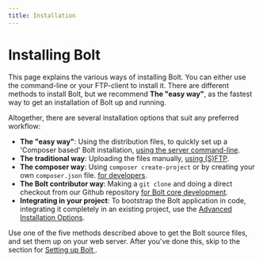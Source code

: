 ```yaml
---
title: Installation
---
```

Installing Bolt
===============

This page explains the various ways of installing Bolt. You can either use the
command-line or your FTP-client to install it. There are different methods to install Bolt, but we recommend **The "easy way"**, as the fastest way to get an installation of Bolt up and running.

Altogether, there are several installation options that suit any preferred workflow:

  - **The "easy way"**: Using the distribution files, to quickly set up a
    'Composer based' Bolt installation, [using the server command-line](install-command-line).
  - **The traditional way**: Uploading the files manually, [using (S)FTP](install-sftp).
  - **The composer way**: Using `composer create-project` or by creating your own `composer.json` file. [for developers](composer/install-composer).
  - **The Bolt contributor way**: Making a `git clone` and doing a direct checkout from our Github repository [for Bolt core development](install-git-clone).
  - **Integrating in your project**: To bootstrap the Bolt application in code, integrating it completely in an existing project, use the [Advanced Installation Options](advanced).

Use one of the five methods described above to get the Bolt source files, and
set them up on your web server. After you've done this, skip to the section for
[Setting up Bolt ](../configuration/introduction).
